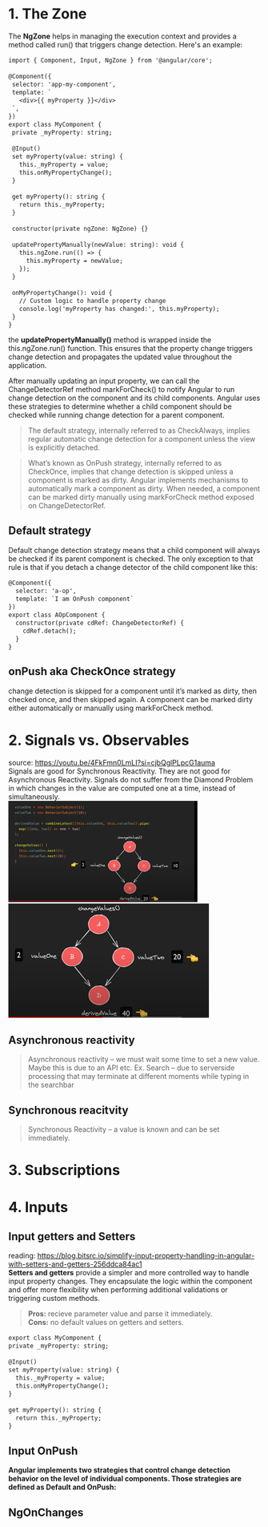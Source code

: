  # 1. The Zone
 The **NgZone** helps in managing the execution context and provides a method called run() that triggers change detection. Here's an example:
 ```
import { Component, Input, NgZone } from '@angular/core';

@Component({
  selector: 'app-my-component',
  template: `
    <div>{{ myProperty }}</div>
  `,
})
export class MyComponent {
  private _myProperty: string;

  @Input()
  set myProperty(value: string) {
    this._myProperty = value;
    this.onMyPropertyChange();
  }

  get myProperty(): string {
    return this._myProperty;
  }

  constructor(private ngZone: NgZone) {}

  updatePropertyManually(newValue: string): void {
    this.ngZone.run(() => {
      this.myProperty = newValue;
    });
  }

  onMyPropertyChange(): void {
    // Custom logic to handle property change
    console.log('myProperty has changed:', this.myProperty);
  }
}
```
the **updatePropertyManually()** method is wrapped inside the this.ngZone.run() function. This ensures that the property change triggers change detection and propagates the updated value throughout the application.

After manually updating an input property, we can call the ChangeDetectorRef method markForCheck() to notify Angular to run change detection on the component and its child components.
  Angular uses these strategies to determine whether a child component should be checked while running change detection for a parent component.
  >The default strategy, internally referred to as CheckAlways, implies regular automatic change detection for a component unless the view is explicitly detached.

> What’s known as OnPush strategy, internally referred to as CheckOnce, implies that change detection is skipped unless a component is marked as dirty. Angular implements mechanisms to automatically mark a component as dirty. When needed, a component can be marked dirty manually using markForCheck method exposed on ChangeDetectorRef.
## Default strategy
Default change detection strategy means that a child component will always be checked if its parent component is checked. The only exception to that rule is that if you detach a change detector of the child component like this:
```
@Component({
  selector: 'a-op',
  template: `I am OnPush component`
})
export class AOpComponent {
  constructor(private cdRef: ChangeDetectorRef) {
    cdRef.detach();
  }
}
```
## onPush aka CheckOnce strategy
change detection is skipped for a component until it’s marked as dirty, then checked once, and then skipped again. A component can be marked dirty either automatically or manually using markForCheck method.
 # 2. Signals vs. Observables
 source: https://youtu.be/4FkFmn0LmLI?si=cjbQglPLpcG1auma
 <br>
 Signals are good for Synchronous Reactivity. They are not good for Asynchronous Reactivity.
 Signals do not suffer from the Diamond Problem in which changes in the value are computed one at a time, instead of simultaneously. 
 <br>
 ![change detection must reprocess every affected asset step by step.](./diamond_step1.png)
 ![](./diamond_step2.png)

   ## Asynchronous reactivity
   > Asynchronous reactivity – we must wait some time to set a new value. Maybe this is due to an API etc.
   Ex. Search – due to serverside processing that may terminate at different moments while typing in the searchbar
   ## Synchronous reacitvity
   > Synchronous Reactivity – a value is known and can be set immediately.
# 3.  Subscriptions
# 4. Inputs
  ## Input getters and Setters
  reading: https://blog.bitsrc.io/simplify-input-property-handling-in-angular-with-setters-and-getters-256ddca84ac1
  <br> **Setters and getters** provide a simpler and more controlled way to handle input property changes. They encapsulate the logic within the component and offer more flexibility when performing additional validations or triggering custom methods.<br>
 
 > **Pros:** recieve parameter value and parse it immediately.<br>
 > **Cons:** no default values on getters and setters. <br>
  ```
  export class MyComponent {
  private _myProperty: string;

  @Input()
  set myProperty(value: string) {
    this._myProperty = value;
    this.onMyPropertyChange();
  }

  get myProperty(): string {
    return this._myProperty;
  }
  ```

  
  ## Input OnPush
  **Angular implements two strategies that control change detection behavior on the level of individual components. Those strategies are defined as Default and OnPush:**

  ## NgOnChanges
